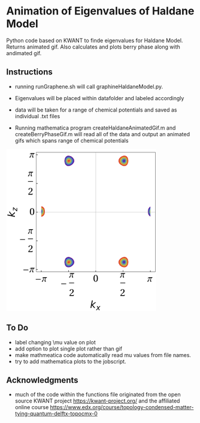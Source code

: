 # Animation of Eigenvalues of Haldane Model

Python code based on KWANT to finde eigenvalues for Haldane Model. Returns animated gif.
Also calculates and plots berry phase along with andimated gif.

## Instructions
* running runGraphene.sh will call graphineHaldaneModel.py.

* Eigenvalues will be placed within datafolder and labeled accordingly

* data will be taken for a range of chemical potentials and saved as individual .txt files

* Running mathematica program createHaldaneAnimatedGif.m and createBerryPhaseGif.m will read all of the data and output an animated gifs which spans range of chemical potentials

![sample output](berryPhase.gif)

## To Do
* label changing \mu value on plot
* add option to plot single plot rather than gif
* make mathmeatica code automatically read mu values from file names.
* try to add mathematica plots to the jobscript.

## Acknowledgments
* much of the code within the functions file originated from the open source KWANT project
  https://kwant-project.org/
  and the affiliated online course
  https://www.edx.org/course/topology-condensed-matter-tying-quantum-delftx-topocmx-0
